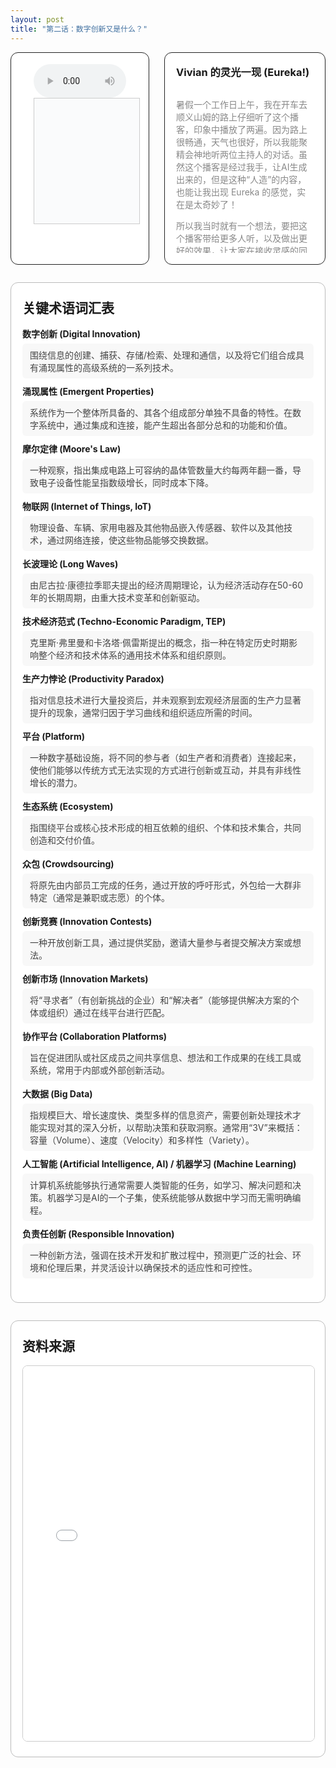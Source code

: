 ```yaml
---
layout: post
title: "第二话：数字创新又是什么？"
---
```


<!-- 上方：音频+字幕 | Vivian 的灵光一现 -->
<div style="display: flex; gap: 24px; margin-bottom: 2em; align-items: stretch; max-height: 340px; min-height: 240px;max-width: 1000 px;">
  <!-- 左上：音频+字幕 -->
  <div style="flex: 2 1 0; display: flex; flex-direction: column; justify-content: flex-start;border: 1px solid #222; border-radius: 12px; padding: 18px 36px; background: #fff;">
    <audio id="audio-ep2" controls style="width: 100%; max-width: 700px;">
      <source src="/class/assets/podcasts/innovation_ep2.wav" type="audio/wav">
      您的浏览器不支持 audio 元素。
    </audio>
    <div id="lrc-container-ep2" style="width: 100%; max-width: 700px; max-height: 240px; min-height: 180px; overflow-y: auto; border: 1px solid #ccc; padding: 10px; background: #fafbfc; margin-bottom: 1.5em;">
      <ul id="lrc-list-ep2" style="margin:0; padding:0;"></ul>
    </div>
  </div>
 <!-- 右上：Vivian 的灵光一现 -->
  <div style="flex: 1 1 0; border: 1.5px solid #222; border-radius: 12px; padding: 18px; background: #fff; min-width: 220px; display: flex; flex-direction: column;">
    <h3 style="margin-top:0;">Vivian 的灵光一现 (Eureka!)</h3>
    <div style="flex:1; height: 100%; overflow-y: auto; min-height: 120px; color: #888;">
      <p>暑假一个工作日上午，我在开车去顺义山姆的路上仔细听了这个播客，印象中播放了两遍。因为路上很畅通，天气也很好，所以我能聚精会神地听两位主持人的对话。虽然这个播客是经过我手，让AI生成出来的，但是这种“人造”的内容，也能让我出现 Eureka 的感觉，实在是太奇妙了！</p>
      <p>所以我当时就有一个想法，要把这个播客带给更多人听，以及做出更好的效果，让大家在接收灵感的同时，还能即时确认一下知识点，并且看到资料的来源。这就是本播客网页的构思来源。</p>
      <p>回到“数字创新”这一话的内容来，我受到触动的点是“涌现性”、“长引信大爆炸”，以及创新管理的几个阶段——找想法、搜索、筛选想法、实施、捕获价值。这其中蕴含的长期努力以达到质变，以及积累做事习惯的 routines，都让我有极大的共鸣。原来我认为对的事情真的可以在理论里，甚至是《创新管理》看起来这么务虚的理论里得到印证。</p>
      <p>我觉得好的东西，也想分享给大家。共勉。</p>
    </div>
  </div>
</div>

<!-- 下方：关键术语表 | 资料来源 -->
<div style="margin-bottom:2em; border:1.5px solid #bbb; border-radius:12px; background:#fff; padding:24px 18px; max-width:1000px;">
  <h2 style="margin-top:0;">关键术语词汇表</h2>
  <ul style="list-style:none; padding:0; margin-top:1em;">
    <li style="margin-bottom:10px;">
      <div style="font-weight:bold;">数字创新 (Digital Innovation)</div>
      <div style="margin-top:6px; color:#444; background:#f8f8f8; border-radius:6px; padding:8px 12px;">
        围绕信息的创建、捕获、存储/检索、处理和通信，以及将它们组合成具有涌现属性的高级系统的一系列技术。
      </div>
    </li>
    <li style="margin-bottom:10px;">
      <div style="font-weight:bold;">涌现属性 (Emergent Properties)</div>
      <div style="margin-top:6px; color:#444; background:#f8f8f8; border-radius:6px; padding:8px 12px;">
        系统作为一个整体所具备的、其各个组成部分单独不具备的特性。在数字系统中，通过集成和连接，能产生超出各部分总和的功能和价值。
      </div>
    </li>
    <li style="margin-bottom:10px;">
      <div style="font-weight:bold;">摩尔定律 (Moore's Law)</div>
      <div style="margin-top:6px; color:#444; background:#f8f8f8; border-radius:6px; padding:8px 12px;">
        一种观察，指出集成电路上可容纳的晶体管数量大约每两年翻一番，导致电子设备性能呈指数级增长，同时成本下降。
      </div>
    </li>
    <li style="margin-bottom:10px;">
      <div style="font-weight:bold;">物联网 (Internet of Things, IoT)</div>
      <div style="margin-top:6px; color:#444; background:#f8f8f8; border-radius:6px; padding:8px 12px;">
        物理设备、车辆、家用电器及其他物品嵌入传感器、软件以及其他技术，通过网络连接，使这些物品能够交换数据。
      </div>
    </li>
    <li style="margin-bottom:10px;">
      <div style="font-weight:bold;">长波理论 (Long Waves)</div>
      <div style="margin-top:6px; color:#444; background:#f8f8f8; border-radius:6px; padding:8px 12px;">
        由尼古拉·康德拉季耶夫提出的经济周期理论，认为经济活动存在50-60年的长期周期，由重大技术变革和创新驱动。
      </div>
    </li>
    <li style="margin-bottom:10px;">
      <div style="font-weight:bold;">技术经济范式 (Techno-Economic Paradigm, TEP)</div>
      <div style="margin-top:6px; color:#444; background:#f8f8f8; border-radius:6px; padding:8px 12px;">
        克里斯·弗里曼和卡洛塔·佩雷斯提出的概念，指一种在特定历史时期影响整个经济和技术体系的通用技术体系和组织原则。
      </div>
    </li>
    <li style="margin-bottom:10px;">
      <div style="font-weight:bold;">生产力悖论 (Productivity Paradox)</div>
      <div style="margin-top:6px; color:#444; background:#f8f8f8; border-radius:6px; padding:8px 12px;">
        指对信息技术进行大量投资后，并未观察到宏观经济层面的生产力显著提升的现象，通常归因于学习曲线和组织适应所需的时间。
      </div>
    </li>
    <li style="margin-bottom:10px;">
      <div style="font-weight:bold;">平台 (Platform)</div>
      <div style="margin-top:6px; color:#444; background:#f8f8f8; border-radius:6px; padding:8px 12px;">
        一种数字基础设施，将不同的参与者（如生产者和消费者）连接起来，使他们能够以传统方式无法实现的方式进行创新或互动，并具有非线性增长的潜力。
      </div>
    </li>
    <li style="margin-bottom:10px;">
      <div style="font-weight:bold;">生态系统 (Ecosystem)</div>
      <div style="margin-top:6px; color:#444; background:#f8f8f8; border-radius:6px; padding:8px 12px;">
        指围绕平台或核心技术形成的相互依赖的组织、个体和技术集合，共同创造和交付价值。
      </div>
    </li>
    <li style="margin-bottom:10px;">
      <div style="font-weight:bold;">众包 (Crowdsourcing)</div>
      <div style="margin-top:6px; color:#444; background:#f8f8f8; border-radius:6px; padding:8px 12px;">
        将原先由内部员工完成的任务，通过开放的呼吁形式，外包给一大群非特定（通常是兼职或志愿）的个体。
      </div>
    </li>
    <li style="margin-bottom:10px;">
      <div style="font-weight:bold;">创新竞赛 (Innovation Contests)</div>
      <div style="margin-top:6px; color:#444; background:#f8f8f8; border-radius:6px; padding:8px 12px;">
        一种开放创新工具，通过提供奖励，邀请大量参与者提交解决方案或想法。
      </div>
    </li>
    <li style="margin-bottom:10px;">
      <div style="font-weight:bold;">创新市场 (Innovation Markets)</div>
      <div style="margin-top:6px; color:#444; background:#f8f8f8; border-radius:6px; padding:8px 12px;">
        将“寻求者”（有创新挑战的企业）和“解决者”（能够提供解决方案的个体或组织）通过在线平台进行匹配。
      </div>
    </li>
    <li style="margin-bottom:10px;">
      <div style="font-weight:bold;">协作平台 (Collaboration Platforms)</div>
      <div style="margin-top:6px; color:#444; background:#f8f8f8; border-radius:6px; padding:8px 12px;">
        旨在促进团队或社区成员之间共享信息、想法和工作成果的在线工具或系统，常用于内部或外部创新活动。
      </div>
    </li>
    <li style="margin-bottom:10px;">
      <div style="font-weight:bold;">大数据 (Big Data)</div>
      <div style="margin-top:6px; color:#444; background:#f8f8f8; border-radius:6px; padding:8px 12px;">
        指规模巨大、增长速度快、类型多样的信息资产，需要创新处理技术才能实现对其的深入分析，以帮助决策和获取洞察。通常用“3V”来概括：容量（Volume）、速度（Velocity）和多样性（Variety）。
      </div>
    </li>
    <li style="margin-bottom:10px;">
      <div style="font-weight:bold;">人工智能 (Artificial Intelligence, AI) / 机器学习 (Machine Learning)</div>
      <div style="margin-top:6px; color:#444; background:#f8f8f8; border-radius:6px; padding:8px 12px;">
        计算机系统能够执行通常需要人类智能的任务，如学习、解决问题和决策。机器学习是AI的一个子集，使系统能够从数据中学习而无需明确编程。
      </div>
    </li>
    <li style="margin-bottom:10px;">
      <div style="font-weight:bold;">负责任创新 (Responsible Innovation)</div>
      <div style="margin-top:6px; color:#444; background:#f8f8f8; border-radius:6px; padding:8px 12px;">
        一种创新方法，强调在技术开发和扩散过程中，预测更广泛的社会、环境和伦理后果，并灵活设计以确保技术的适应性和可控性。
      </div>
    </li>
  </ul>
</div>

<!-- 资料来源模块 -->
<div style="margin-bottom: 2em; border: 1.5px solid #bbb; border-radius: 12px; background: #fff; padding: 24px 18px; max-width: 1000px; max-height: 1100px;">
  <h2 style="margin-top: 0;">资料来源</h2>
  <iframe src="/class/assets/podcasts/Chapter 1.pdf" width="100%" height="600px" style="border:1px solid #ccc; border-radius:8px;"></iframe>
</div>


<script>
async function fetchLRC(url) {
  const res = await fetch(url);
  return await res.text();
}
function parseLRC(lrc) {
  const lines = lrc.split('\n');
  const result = [];
  const timeExp = /^(\d{2}):(\d{2})\s+/;
  for (let line of lines) {
    const match = timeExp.exec(line);
    if (match) {
      const min = parseInt(match[1]);
      const sec = parseInt(match[2]);
      const time = min * 60 + sec;
      const text = line.replace(timeExp, '').trim();
      result.push({ time, text });
    }
  }
  return result;
}
function renderLRC(lrcArr) {
  const ul = document.getElementById('lrc-list-ep2');
  ul.innerHTML = '';
  lrcArr.forEach((item, idx) => {
    const li = document.createElement('li');
    li.textContent = item.text;
    li.setAttribute('data-idx', idx);
    li.style.listStyle = 'none';
    ul.appendChild(li);
  });
}
function syncLRC(audio, lrcArr) {
  const ul = document.getElementById('lrc-list-ep2');
  audio.addEventListener('timeupdate', () => {
    const currentTime = audio.currentTime;
    let idx = 0;
    for (let i = 0; i < lrcArr.length; i++) {
      if (currentTime >= lrcArr[i].time) idx = i;
      else break;
    }
    ul.querySelectorAll('li').forEach(li => li.classList.remove('active'));
    const activeLi = ul.querySelector(`li[data-idx=\"${idx}\"]`);
    if (activeLi) {
      activeLi.classList.add('active');
      activeLi.scrollIntoView({ behavior: 'smooth', block: 'center' });
    }
  });
}
(async function() {
  const lrcText = await fetchLRC('/class/assets/podcasts/innovation_ep2.txt');
  const lrcArr = parseLRC(lrcText);
  renderLRC(lrcArr);
  const audio = document.getElementById('audio-ep2');
  syncLRC(audio, lrcArr);
})();
</script>
<style>
#lrc-list-ep2 li.active {
  color: #fff;
  background: #0078d7;
  font-weight: bold;
}
#lrc-list-ep2 li {
  padding: 2px 0;
  transition: background 0.2s;
  font-size: 1.08em;
  line-height: 1.7;
}
</style>

